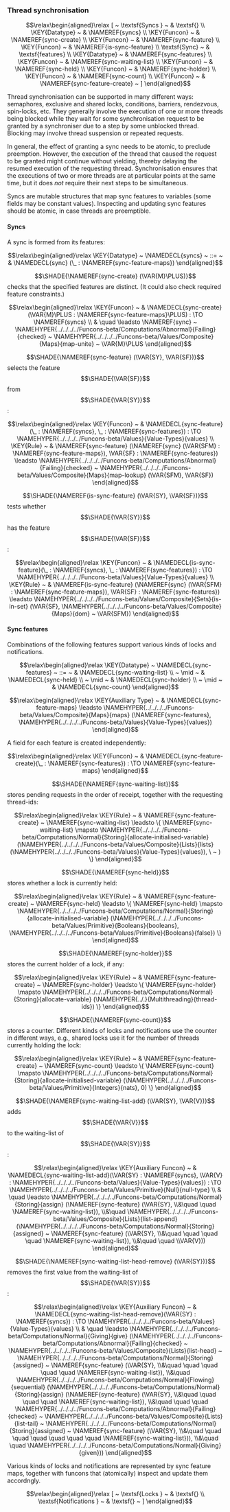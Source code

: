 ### Thread synchronisation
               


$$\relax\begin{aligned}\relax
  [ ~ 
  \textsf{Syncs
          } ~ & \textsf{} \\
  \KEY{Datatype} ~ & \NAMEREF{syncs} \\
  \KEY{Funcon} ~ & \NAMEREF{sync-create} \\
  \KEY{Funcon} ~ & \NAMEREF{sync-feature} \\
  \KEY{Funcon} ~ & \NAMEREF{is-sync-feature} \\
  \textsf{Sync} ~ & \textsf{features} \\
  \KEY{Datatype} ~ & \NAMEREF{sync-features} \\
  \KEY{Funcon} ~ & \NAMEREF{sync-waiting-list} \\
  \KEY{Funcon} ~ & \NAMEREF{sync-held} \\
  \KEY{Funcon} ~ & \NAMEREF{sync-holder} \\
  \KEY{Funcon} ~ & \NAMEREF{sync-count} \\
  \KEY{Funcon} ~ & \NAMEREF{sync-feature-create}
  ~ ]
\end{aligned}$$


Thread synchronisation can be supported in many different ways: semaphores,
exclusive and shared locks, conditions, barriers, rendezvous, spin-locks, etc.
They generally involve the execution of one or more threads being blocked
while they wait for some synchronisation request to be granted by a synchroniser
due to a step by some unblocked thread. Blocking may involve thread suspension
or repeated requests.

In general, the effect of granting a sync needs to be atomic, to
preclude preemption. However, the execution of the thread that caused the
request to be granted might continue without yielding, thereby delaying the
resumed execution of the requesting thread. Synchronisation ensures that the
executions of two or more threads are at particular points at the same time,
but it does *not* require their next steps to be simultaneous.

Syncs are mutable structures that map sync features to variables (some fields
may be constant values). Inspecting and updating sync features should be atomic,
in case threads are preemptible.


#### Syncs
               



A sync is formed from its features:


$$\relax\begin{aligned}\relax
  \KEY{Datatype} ~ 
  \NAMEDECL{syncs}  
  ~ ::= ~ & \NAMEDECL{sync} (\_ : \NAMEREF{sync-feature-maps})
\end{aligned}$$


$$\SHADE{\NAMEREF{sync-create}
           (\VAR{M}\PLUS)}$$ checks that the specified features are distinct. (It could
also check required feature constraints.)


$$\relax\begin{aligned}\relax
  \KEY{Funcon} ~ 
  & \NAMEDECL{sync-create}(\VAR{M}\PLUS : \NAMEREF{sync-feature-maps}\PLUS) :  \TO \NAMEREF{syncs} \\
  & \quad \leadsto \NAMEREF{sync} ~
                     \NAMEHYPER{../../../../Funcons-beta/Computations/Abnormal}{Failing}{checked} ~
                       \NAMEHYPER{../../../../Funcons-beta/Values/Composite}{Maps}{map-unite} ~
                         \VAR{M}\PLUS
\end{aligned}$$


$$\SHADE{\NAMEREF{sync-feature}
           (\VAR{SY},   
            \VAR{SF})}$$ selects the feature $$\SHADE{\VAR{SF}}$$ from $$\SHADE{\VAR{SY}}$$:


$$\relax\begin{aligned}\relax
  \KEY{Funcon} ~ 
  & \NAMEDECL{sync-feature}(\_ : \NAMEREF{syncs}, \_ : \NAMEREF{sync-features}) :  \TO \NAMEHYPER{../../../../Funcons-beta/Values}{Value-Types}{values}
\\
  \KEY{Rule} ~ 
    & \NAMEREF{sync-feature}
        (\NAMEREF{sync}
           (\VAR{SFM} : \NAMEREF{sync-feature-maps}),   
         \VAR{SF} : \NAMEREF{sync-features}) \leadsto \NAMEHYPER{../../../../Funcons-beta/Computations/Abnormal}{Failing}{checked} ~
                                                 \NAMEHYPER{../../../../Funcons-beta/Values/Composite}{Maps}{map-lookup}
                                                   (\VAR{SFM},    
                                                    \VAR{SF})
\end{aligned}$$


$$\SHADE{\NAMEREF{is-sync-feature}
           (\VAR{SY},   
            \VAR{SF})}$$ tests whether $$\SHADE{\VAR{SY}}$$ has the feature $$\SHADE{\VAR{SF}}$$:


$$\relax\begin{aligned}\relax
  \KEY{Funcon} ~ 
  & \NAMEDECL{is-sync-feature}(\_ : \NAMEREF{syncs}, \_ : \NAMEREF{sync-features}) :  \TO \NAMEHYPER{../../../../Funcons-beta/Values}{Value-Types}{values}
\\
  \KEY{Rule} ~ 
    & \NAMEREF{is-sync-feature}
        (\NAMEREF{sync}
           (\VAR{SFM} : \NAMEREF{sync-feature-maps}),   
         \VAR{SF} : \NAMEREF{sync-features}) \leadsto \NAMEHYPER{../../../../Funcons-beta/Values/Composite}{Sets}{is-in-set}
                                                 (\VAR{SF},   
                                                  \NAMEHYPER{../../../../Funcons-beta/Values/Composite}{Maps}{dom} ~
                                                    \VAR{SFM})
\end{aligned}$$

#### Sync features
               


Combinations of the following features support various kinds of locks and
notifications.


$$\relax\begin{aligned}\relax
  \KEY{Datatype} ~ 
  \NAMEDECL{sync-features}  
  ~ ::= ~ & 
  \NAMEDECL{sync-waiting-list}  \\
  ~ \mid ~ & \NAMEDECL{sync-held}  \\
  ~ \mid ~ & \NAMEDECL{sync-holder}  \\
  ~ \mid ~ & \NAMEDECL{sync-count} 
\end{aligned}$$

$$\relax\begin{aligned}\relax
  \KEY{Auxiliary Type} ~  
  & \NAMEDECL{sync-feature-maps}  
  \leadsto \NAMEHYPER{../../../../Funcons-beta/Values/Composite}{Maps}{maps}
             (\NAMEREF{sync-features},   
              \NAMEHYPER{../../../../Funcons-beta/Values}{Value-Types}{values})
\end{aligned}$$


A field for each feature is created independently:


$$\relax\begin{aligned}\relax
  \KEY{Funcon} ~ 
  & \NAMEDECL{sync-feature-create}(\_ : \NAMEREF{sync-features}) :  \TO \NAMEREF{sync-feature-maps}
\end{aligned}$$


$$\SHADE{\NAMEREF{sync-waiting-list}}$$ stores pending requests in the order of receipt, together
with the requesting thread-ids:


$$\relax\begin{aligned}\relax
  \KEY{Rule} ~ 
    & \NAMEREF{sync-feature-create} ~
        \NAMEREF{sync-waiting-list} \leadsto \{ \NAMEREF{sync-waiting-list} \mapsto \NAMEHYPER{../../../../Funcons-beta/Computations/Normal}{Storing}{allocate-initialised-variable}
                                                                    (\NAMEHYPER{../../../../Funcons-beta/Values/Composite}{Lists}{lists}
                                                                       (\NAMEHYPER{../../../../Funcons-beta/Values}{Value-Types}{values}),   
                                                                     \ ~ ) \}
\end{aligned}$$


$$\SHADE{\NAMEREF{sync-held}}$$ stores whether a lock is currently held:


$$\relax\begin{aligned}\relax
  \KEY{Rule} ~ 
    & \NAMEREF{sync-feature-create} ~
        \NAMEREF{sync-held} \leadsto \{ \NAMEREF{sync-held} \mapsto \NAMEHYPER{../../../../Funcons-beta/Computations/Normal}{Storing}{allocate-initialised-variable}
                                                                    (\NAMEHYPER{../../../../Funcons-beta/Values/Primitive}{Booleans}{booleans},   
                                                                     \NAMEHYPER{../../../../Funcons-beta/Values/Primitive}{Booleans}{false}) \}
\end{aligned}$$


$$\SHADE{\NAMEREF{sync-holder}}$$ stores the current holder of a lock, if any:


$$\relax\begin{aligned}\relax
  \KEY{Rule} ~ 
    & \NAMEREF{sync-feature-create} ~
        \NAMEREF{sync-holder} \leadsto \{ \NAMEREF{sync-holder} \mapsto \NAMEHYPER{../../../../Funcons-beta/Computations/Normal}{Storing}{allocate-variable}
                                                                    (\NAMEHYPER{../.}{Multithreading}{thread-ids}) \}
\end{aligned}$$


$$\SHADE{\NAMEREF{sync-count}}$$ stores a counter. Different kinds of locks and notifications use
the counter in different ways, e.g., shared locks use it for the number of
threads currently holding the lock:


$$\relax\begin{aligned}\relax
  \KEY{Rule} ~ 
    & \NAMEREF{sync-feature-create} ~
        \NAMEREF{sync-count} \leadsto \{ \NAMEREF{sync-count} \mapsto \NAMEHYPER{../../../../Funcons-beta/Computations/Normal}{Storing}{allocate-initialised-variable}
                                                                    (\NAMEHYPER{../../../../Funcons-beta/Values/Primitive}{Integers}{nats},   
                                                                     0) \}
\end{aligned}$$


$$\SHADE{\NAMEREF{sync-waiting-list-add}
           (\VAR{SY},   
            \VAR{V})}$$ adds $$\SHADE{\VAR{V}}$$ to the waiting-list of $$\SHADE{\VAR{SY}}$$:


$$\relax\begin{aligned}\relax
  \KEY{Auxiliary Funcon} ~ 
  & \NAMEDECL{sync-waiting-list-add}(\VAR{SY} : \NAMEREF{syncs}, \VAR{V} : \NAMEHYPER{../../../../Funcons-beta/Values}{Value-Types}{values}) :  \TO \NAMEHYPER{../../../../Funcons-beta/Values/Primitive}{Null}{null-type} \\
  & \quad \leadsto \NAMEHYPER{../../../../Funcons-beta/Computations/Normal}{Storing}{assign}
                     (\NAMEREF{sync-feature}
                        (\VAR{SY}, \\&\quad \quad 
                         \NAMEREF{sync-waiting-list}), \\&\quad 
                      \NAMEHYPER{../../../../Funcons-beta/Values/Composite}{Lists}{list-append}
                        (\NAMEHYPER{../../../../Funcons-beta/Computations/Normal}{Storing}{assigned} ~
                           \NAMEREF{sync-feature}
                             (\VAR{SY}, \\&\quad \quad \quad \quad 
                              \NAMEREF{sync-waiting-list}), \\&\quad \quad 
                         \\VAR{V}))
\end{aligned}$$


$$\SHADE{\NAMEREF{sync-waiting-list-head-remove}
           (\VAR{SY})}$$ removes the first value from the 
waiting-list of $$\SHADE{\VAR{SY}}$$:


$$\relax\begin{aligned}\relax
  \KEY{Auxiliary Funcon} ~ 
  & \NAMEDECL{sync-waiting-list-head-remove}(\VAR{SY} : \NAMEREF{syncs}) :  \TO \NAMEHYPER{../../../../Funcons-beta/Values}{Value-Types}{values} \\
  & \quad \leadsto \NAMEHYPER{../../../../Funcons-beta/Computations/Normal}{Giving}{give}
                     (\NAMEHYPER{../../../../Funcons-beta/Computations/Abnormal}{Failing}{checked} ~
                        \NAMEHYPER{../../../../Funcons-beta/Values/Composite}{Lists}{list-head} ~
                          \NAMEHYPER{../../../../Funcons-beta/Computations/Normal}{Storing}{assigned} ~
                            \NAMEREF{sync-feature}
                              (\VAR{SY}, \\&\quad \quad \quad \quad \quad 
                               \NAMEREF{sync-waiting-list}), \\&\quad 
                      \NAMEHYPER{../../../../Funcons-beta/Computations/Normal}{Flowing}{sequential}
                        (\NAMEHYPER{../../../../Funcons-beta/Computations/Normal}{Storing}{assign}
                           (\NAMEREF{sync-feature}
                              (\VAR{SY}, \\&\quad \quad \quad \quad 
                               \NAMEREF{sync-waiting-list}), \\&\quad \quad \quad 
                            \NAMEHYPER{../../../../Funcons-beta/Computations/Abnormal}{Failing}{checked} ~
                              \NAMEHYPER{../../../../Funcons-beta/Values/Composite}{Lists}{list-tail} ~
                                \NAMEHYPER{../../../../Funcons-beta/Computations/Normal}{Storing}{assigned} ~
                                  \NAMEREF{sync-feature}
                                    (\VAR{SY}, \\&\quad \quad \quad \quad \quad \quad \quad 
                                     \NAMEREF{sync-waiting-list})), \\&\quad \quad 
                         \NAMEHYPER{../../../../Funcons-beta/Computations/Normal}{Giving}{given}))
\end{aligned}$$


Various kinds of locks and notifications are represented by sync feature maps,
together with funcons that (atomically) inspect and update them accordngly.



$$\relax\begin{aligned}\relax
  [ ~ 
  \textsf{Locks
          } ~ & \textsf{} \\
  \textsf{Notifications
          } ~ & \textsf{}
  ~ ]
\end{aligned}$$



[Funcons-beta]: /CBS-beta/math/Funcons-beta
  "FUNCONS-BETA"
[Unstable-Funcons-beta]: /CBS-beta/math/Unstable-Funcons-beta
  "UNSTABLE-FUNCONS-BETA"
[Languages-beta]: /CBS-beta/math/Languages-beta
  "LANGUAGES-BETA"
[Unstable-Languages-beta]: /CBS-beta/math/Unstable-Languages-beta
  "UNSTABLE-LANGUAGES-BETA"
[CBS-beta]: /CBS-beta 
  "CBS-BETA"
